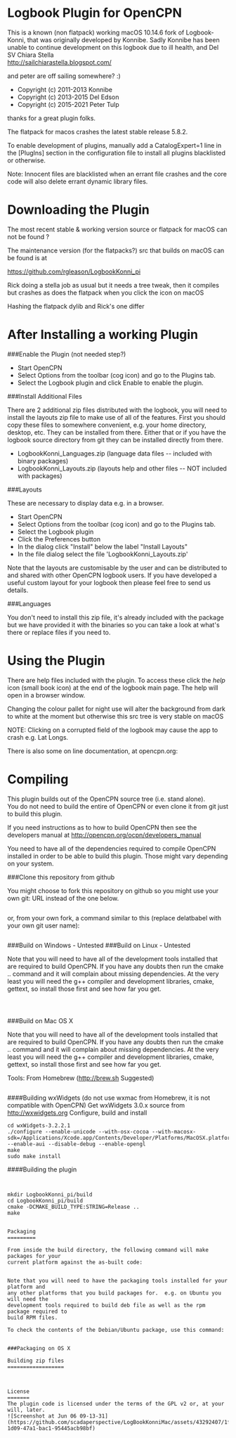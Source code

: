 Logbook Plugin for OpenCPN
=======================================

This is a known (non flatpack) working macOS 10.14.6 fork of Logbook-Konni, that was originally developed by Konnibe. 
Sadly Konnibe has been unable to continue development on this logbook due to ill health,
and Del   
SV Chiara Stella   
http://sailchiarastella.blogspot.com/

and peter are off sailing somewhere? :)

 * Copyright (c) 2011-2013 Konnibe
 * Copyright (c) 2013-2015 Del Edson
 * Copyright (c) 2015-2021 Peter Tulp

thanks for a great plugin folks.

The flatpack for macos crashes the latest stable release 5.8.2. 

To enable development of plugins, manually add a CatalogExpert=1 line in the [PlugIns] section in the configuration file to install all plugins blacklisted or otherwise. 

Note: Innocent files are blacklisted when an errant file crashes and the core code will also delete errant dynamic library files. 

Downloading the Plugin
======================

The most recent stable & working version source or flatpack for macOS can not be found ?


The maintenance version (for the flatpacks?) src that builds on macOS can be found is at 

https://github.com/rgleason/LogbookKonni_pi

Rick doing a stella job as usual but it needs a tree tweak,
then it compiles but crashes as does the flatpack when you click the icon on macOS

Hashing the flatpack dylib and Rick's one differ 

After Installing a working Plugin
=================================

###Enable the Plugin (not needed step?)

* Start OpenCPN
* Select Options from the toolbar (cog icon) and go to the Plugins tab.
* Select the Logbook plugin and click Enable to enable the plugin.

###Install Additional Files

There are 2 additional zip files distributed with the logbook, you will need to
install the layouts zip file to make use of all of the features. First you should copy
these files to somewhere convenient, e.g. your home directory, desktop,
etc.  They can be installed from there.  Either that or if you have the
logbook source directory from git they can be installed directly from
there.

* LogbookKonni_Languages.zip (language data files -- included with binary packages)
* LogbookKonni_Layouts.zip (layouts help and other files -- NOT included with packages)

###Layouts

These are necessary to display data e.g. in a browser.

* Start OpenCPN
* Select Options from the toolbar (cog icon) and go to the Plugins tab.
* Select the Logbook plugin
* Click the Preferences button
* In the dialog click "Install" below the label "Install Layouts"
* In the file dialog select the file 'LogbookKonni_Layouts.zip'

Note that the layouts are customisable by the user and can be distributed to
and shared with other OpenCPN logbook users.  If you have developed a useful
custom layout for your logbook then please feel free to send us details.

###Languages

You don't need to install this zip file, it's already included with the package
but we have provided it with the binaries so you can take a look at what's
there or replace files if you need to.

Using the Plugin
================

There are help files included with the plugin.  To access these click
the *help* icon (small book icon) at the end of the logbook main page.  The help
will open in a browser window.

Changing the colour pallet for night use will 
alter the background from dark to white at the moment but otherwise this src tree is very stable on macOS

NOTE: Clicking on a corrupted field of the logbook may cause the app to crash e.g. Lat Longs. 

There is also some on line documentation, at opencpn.org:

Compiling
=========

This plugin builds out of the OpenCPN source tree (i.e. stand alone).  
You do not need to build the entire of OpenCPN or even clone it from git just to build this plugin. 

If you need instructions as to how to build OpenCPN then see the developers
manual at http://opencpn.org/ocpn/developers_manual

You need to have all of the dependencies required to compile OpenCPN installed in
order to be able to build this plugin.  Those might vary depending on your system.

###Clone this repository from github

You might choose to fork this repository on github so you might
use your own git: URL instead of the one below.

```

```

or, from your own fork, a command similar to this (replace delatbabel with
your own git user name):

```

```
###Build on Windows - Untested
###Build on Linux - Untested 

Note that you will need to have all of the development tools installed that
are required to build OpenCPN.  If you have any doubts then run the cmake ..
command and it will complain about missing dependencies.  At the very least
you will need the g++ compiler and development libraries, cmake, gettext, so
install those first and see how far you get.

```



```
###Build on Mac OS X

Note that you will need to have all of the development tools installed that
are required to build OpenCPN.  If you have any doubts then run the cmake ..
command and it will complain about missing dependencies.  At the very least
you will need the g++ compiler and development libraries, cmake, gettext, so
install those first and see how far you get.



Tools: From Homebrew (http://brew.sh Suggested) 

```

```

####Building wxWidgets
(do not use wxmac from Homebrew, it is not compatible with OpenCPN)
Get wxWidgets 3.0.x source from http://wxwidgets.org
Configure, build and install
```
cd wxWidgets-3.2.2.1
./configure --enable-unicode --with-osx-cocoa --with-macosx-sdk=/Applications/Xcode.app/Contents/Developer/Platforms/MacOSX.platform/Developer/SDKs/MacOSX10.7.sdk/  --enable-aui --disable-debug --enable-opengl
make
sudo make install
```

####Building the plugin

```


mkdir LogbookKonni_pi/build
cd LogbookKonni_pi/build
cmake -DCMAKE_BUILD_TYPE:STRING=Release ..
make 


Packaging
=========

From inside the build directory, the following command will make packages for your
current platform against the as-built code:

```

```

Note that you will need to have the packaging tools installed for your platform and
any other platforms that you build packages for.  e.g. on Ubuntu you will need the
development tools required to build deb file as well as the rpm package required to
build RPM files.

To check the contents of the Debian/Ubuntu package, use this command:

```

```

###Packaging on OS X

Building zip files
==================



License
=======
The plugin code is licensed under the terms of the GPL v2 or, at your will, later. 
![Screenshot at Jun 06 09-13-31](https://github.com/scadaperspective/LogBookKonniMac/assets/43292407/1fa3a5bd-1d09-47a1-bac1-95445acb98bf)
